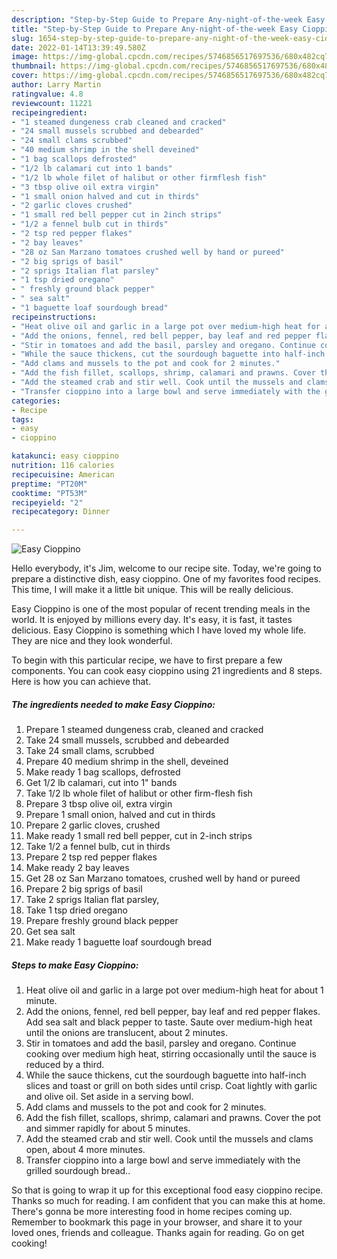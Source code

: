 ```yaml
---
description: "Step-by-Step Guide to Prepare Any-night-of-the-week Easy Cioppino"
title: "Step-by-Step Guide to Prepare Any-night-of-the-week Easy Cioppino"
slug: 1654-step-by-step-guide-to-prepare-any-night-of-the-week-easy-cioppino
date: 2022-01-14T13:39:49.580Z
image: https://img-global.cpcdn.com/recipes/5746856517697536/680x482cq70/easy-cioppino-recipe-main-photo.jpg
thumbnail: https://img-global.cpcdn.com/recipes/5746856517697536/680x482cq70/easy-cioppino-recipe-main-photo.jpg
cover: https://img-global.cpcdn.com/recipes/5746856517697536/680x482cq70/easy-cioppino-recipe-main-photo.jpg
author: Larry Martin
ratingvalue: 4.8
reviewcount: 11221
recipeingredient:
- "1 steamed dungeness crab cleaned and cracked"
- "24 small mussels scrubbed and debearded"
- "24 small clams scrubbed"
- "40 medium shrimp in the shell deveined"
- "1 bag scallops defrosted"
- "1/2 lb calamari cut into 1 bands"
- "1/2 lb whole filet of halibut or other firmflesh fish"
- "3 tbsp olive oil extra virgin"
- "1 small onion halved and cut in thirds"
- "2 garlic cloves crushed"
- "1 small red bell pepper cut in 2inch strips"
- "1/2 a fennel bulb cut in thirds"
- "2 tsp red pepper flakes"
- "2 bay leaves"
- "28 oz San Marzano tomatoes crushed well by hand or pureed"
- "2 big sprigs of basil"
- "2 sprigs Italian flat parsley"
- "1 tsp dried oregano"
- " freshly ground black pepper"
- " sea salt"
- "1 baguette loaf sourdough bread"
recipeinstructions:
- "Heat olive oil and garlic in a large pot over medium-high heat for about 1 minute."
- "Add the onions, fennel, red bell pepper, bay leaf and red pepper flakes. Add sea salt and black pepper to taste. Saute over medium-high heat until the onions are translucent, about 2 minutes."
- "Stir in tomatoes and add the basil, parsley and oregano. Continue cooking over medium high heat, stirring occasionally until the sauce is reduced by a third."
- "While the sauce thickens, cut the sourdough baguette into half-inch slices and toast or grill on both sides until crisp. Coat lightly with garlic and olive oil. Set aside in a serving bowl."
- "Add clams and mussels to the pot and cook for 2 minutes."
- "Add the fish fillet, scallops, shrimp, calamari and prawns. Cover the pot and simmer rapidly for about 5 minutes."
- "Add the steamed crab and stir well. Cook until the mussels and clams open, about 4 more minutes."
- "Transfer cioppino into a large bowl and serve immediately with the grilled sourdough bread.."
categories:
- Recipe
tags:
- easy
- cioppino

katakunci: easy cioppino 
nutrition: 116 calories
recipecuisine: American
preptime: "PT20M"
cooktime: "PT53M"
recipeyield: "2"
recipecategory: Dinner

---
```



![Easy Cioppino](https://img-global.cpcdn.com/recipes/5746856517697536/680x482cq70/easy-cioppino-recipe-main-photo.jpg)

Hello everybody, it's Jim, welcome to our recipe site. Today, we're going to prepare a distinctive dish, easy cioppino. One of my favorites food recipes. This time, I will make it a little bit unique. This will be really delicious.



Easy Cioppino is one of the most popular of recent trending meals in the world. It is enjoyed by millions every day. It's easy, it is fast, it tastes delicious. Easy Cioppino is something which I have loved my whole life. They are nice and they look wonderful.


To begin with this particular recipe, we have to first prepare a few components. You can cook easy cioppino using 21 ingredients and 8 steps. Here is how you can achieve that.

<!--inarticleads1-->

##### The ingredients needed to make Easy Cioppino:

1. Prepare 1 steamed dungeness crab, cleaned and cracked
1. Take 24 small mussels, scrubbed and debearded
1. Take 24 small clams, scrubbed
1. Prepare 40 medium shrimp in the shell, deveined
1. Make ready 1 bag scallops, defrosted
1. Get 1/2 lb calamari, cut into 1&#34; bands
1. Take 1/2 lb whole filet of halibut or other firm-flesh fish
1. Prepare 3 tbsp olive oil, extra virgin
1. Prepare 1 small onion, halved and cut in thirds
1. Prepare 2 garlic cloves, crushed
1. Make ready 1 small red bell pepper, cut in 2-inch strips
1. Take 1/2 a fennel bulb, cut in thirds
1. Prepare 2 tsp red pepper flakes
1. Make ready 2 bay leaves
1. Get 28 oz San Marzano tomatoes, crushed well by hand or pureed
1. Prepare 2 big sprigs of basil
1. Take 2 sprigs Italian flat parsley,
1. Take 1 tsp dried oregano
1. Prepare  freshly ground black pepper
1. Get  sea salt
1. Make ready 1 baguette loaf sourdough bread




<!--inarticleads2-->

##### Steps to make Easy Cioppino:

1. Heat olive oil and garlic in a large pot over medium-high heat for about 1 minute.
1. Add the onions, fennel, red bell pepper, bay leaf and red pepper flakes. Add sea salt and black pepper to taste. Saute over medium-high heat until the onions are translucent, about 2 minutes.
1. Stir in tomatoes and add the basil, parsley and oregano. Continue cooking over medium high heat, stirring occasionally until the sauce is reduced by a third.
1. While the sauce thickens, cut the sourdough baguette into half-inch slices and toast or grill on both sides until crisp. Coat lightly with garlic and olive oil. Set aside in a serving bowl.
1. Add clams and mussels to the pot and cook for 2 minutes.
1. Add the fish fillet, scallops, shrimp, calamari and prawns. Cover the pot and simmer rapidly for about 5 minutes.
1. Add the steamed crab and stir well. Cook until the mussels and clams open, about 4 more minutes.
1. Transfer cioppino into a large bowl and serve immediately with the grilled sourdough bread..




So that is going to wrap it up for this exceptional food easy cioppino recipe. Thanks so much for reading. I am confident that you can make this at home. There's gonna be more interesting food in home recipes coming up. Remember to bookmark this page in your browser, and share it to your loved ones, friends and colleague. Thanks again for reading. Go on get cooking!
